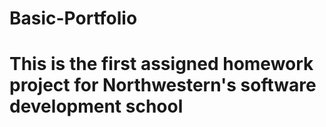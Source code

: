 # Basic-Portfolio
# This is the first assigned homework project for Northwestern's software development school
